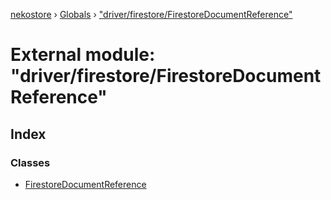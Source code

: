 [nekostore](../README.md) › [Globals](../globals.md) › ["driver/firestore/FirestoreDocumentReference"](_driver_firestore_firestoredocumentreference_.md)

# External module: "driver/firestore/FirestoreDocumentReference"

## Index

### Classes

* [FirestoreDocumentReference](../classes/_driver_firestore_firestoredocumentreference_.firestoredocumentreference.md)
